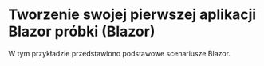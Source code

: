 # <a name="build-your-first-blazor-app-sample-blazor"></a>Tworzenie swojej pierwszej aplikacji Blazor próbki (Blazor)

W tym przykładzie przedstawiono podstawowe scenariusze Blazor.
